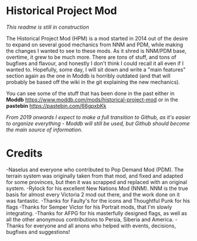 # Historical Project Mod

*This readme is still in construction*

The Historical Project Mod (HPM) is a mod started in 2014 out of the desire to expand on several good mechanics from NNM and PDM, while making the changes I wanted to see to these mods. As it shred is NNM/PDM base, overtime, it grew to be much more.
There are *tons* of stuff, and tons of bugfixes and flavour, and honestly I don't think I could recall it all even if I wanted to. Hopefully, some day, I will sit down and write a "main features" section again as the one in Moddb is horribly outdated (and that will probably be based off the wiki in the git explaining the new mechanics).

You can see some of the stuff that has been done in the past either in **Moddb** https://www.moddb.com/mods/historical-project-mod or in the **pastebin** https://pastebin.com/66gpxbKk

*From 2019 onwards I expect to make a full transition to Github, as it's easier to organize everything - Moddb will still be used, but Github should become the main source of information.*

# Credits

-Naselus and everyone who contributed to Pop Demand Mod (PDM). The terrain system was originally taken from that mod, and fixed and adapted for some provinces, but then it was scrapped and replaced with an original system.
-Rylock for his excellent New Nations Mod (NNM). NNM is the true basis for almost every Victoria 2 mod out there, and the work done on it was fantastic. 
-Thanks for Faulty's for the icons and Thoughtful Punk for his flags
-Thanks for Semper Victor for his Portrait mods, that I'm slowly integrating.
-Thanks for AFPG for his masterfully designed flags, as well as all the other anonymous contributions to Persia, Siberia and America.
-Thanks for everyone and all anons who helped with events, decisions, bugfixes and suggestions!

